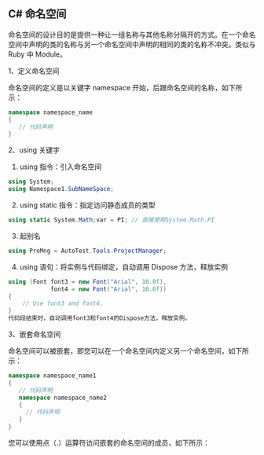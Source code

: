 ## C# 命名空间

命名空间的设计目的是提供一种让一组名称与其他名称分隔开的方式。在一个命名空间中声明的类的名称与另一个命名空间中声明的相同的类的名称不冲突。类似与 Ruby 中 Module。

1、定义命名空间

命名空间的定义是以关键字 namespace 开始，后跟命名空间的名称，如下所示：

```cs
namespace namespace_name
{
   // 代码声明
}
```

2、using 关键字

1. using 指令：引入命名空间

```cs
using System;
using Namespace1.SubNameSpace;
```

2. using static 指令：指定访问静态成员的类型

```cs
using static System.Math;var = PI; // 直接使用System.Math.PI
```

3. 起别名

```cs
using ProMng = AutoTest.Tools.ProjectManager;
```

4. using 语句：将实例与代码绑定，自动调用 Dispose 方法，释放实例

```cs
using (Font font3 = new Font("Arial", 10.0f),
            font4 = new Font("Arial", 10.0f))
{
    // Use font3 and font4.
}
代码段结束时，自动调用font3和font4的Dispose方法，释放实例。
```

3、嵌套命名空间

命名空间可以被嵌套，即您可以在一个命名空间内定义另一个命名空间，如下所示：

```cs
namespace namespace_name1
{
   // 代码声明
   namespace namespace_name2
   {
     // 代码声明
   }
}
```

您可以使用点（.）运算符访问嵌套的命名空间的成员，如下所示：
